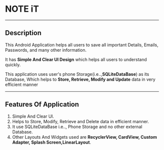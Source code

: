 # NOTE iT

---
## Description
This Android Application helps all users to save all important Details, Emails, Passwords, and many other information.

It has **Simple And Clear UI Design** which helps all users to understand quickly.

This application uses user's phone Storage(i.e..,**SQLiteDataBase**) as its Database, Which helps to **Store, Retrieve, Modify and Update** data in very efficient manner
***
## Features Of Application
1) Simple And Clear UI.
2) Helps to Store, Modify, Retrieve and Delete data in efficient manner.
3) It use SQLiteDataBase i.e.., Phone Storage and no other external Database.
4) Other Layouts And Widgets used are **RecyclerView, CardView, Custom Adapter, Splash Screen,LinearLayout**.

